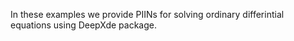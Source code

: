 In these examples we provide PIINs for solving ordinary differintial equations using DeepXde package.

